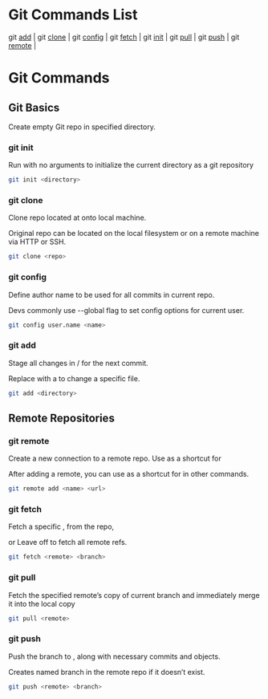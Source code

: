 # Git Commands List
git [add](#git-add) |
git [clone](#git-clone) |
git [config](#git-config) |
git [fetch](#git-fetch) |
git [init](#git-init) |
git [pull](#git-pull) |
git [push](#git-push) |
git [remote](#git-remote) |

# Git Commands

## Git Basics
Create empty Git repo in specified directory. 

### git init
Run with no arguments to initialize the current directory as a git repository
```bash 
git init <directory>
```
 
### git clone
Clone repo located at <repo> onto local machine. 
  
Original repo can be located on the local filesystem or on a remote machine via HTTP or SSH.
```bash
git clone <repo>
```

### git config
Define author name to be used for all commits in current repo. 

Devs commonly use --global flag to set config options for current user.
```bash
git config user.name <name>
```

### git add
Stage all changes in <directory> / <file> for the next commit.
  
Replace <directory> with a <file> to change a specific file.
```bash
git add <directory>
```

## Remote Repositories
### git remote 
Create a new connection to a remote repo. Use <name> as a shortcut for <url>

After adding a remote, you can use <name> as a shortcut for <url> in other commands.
```bash 
git remote add <name> <url>
```

### git fetch
Fetch a specific <branch>, from the repo, 

or Leave off <branch> to fetch all remote refs.
```bash 
git fetch <remote> <branch>
```

### git pull
Fetch the specified remote’s copy of current branch and immediately merge it into the local copy
```bash
git pull <remote>
```

### git push 
Push the branch to <remote>, along with necessary commits and objects. 

Creates named branch in the remote repo if it doesn’t exist.
```bash
git push <remote> <branch>
```

